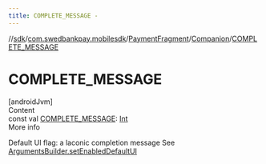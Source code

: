 ```yaml
---
title: COMPLETE_MESSAGE -
---
```

//[sdk](../../../../index)/[com.swedbankpay.mobilesdk](../../index)/[PaymentFragment](../index)/[Companion](index)/[COMPLETE_MESSAGE](-c-o-m-p-l-e-t-e_-m-e-s-s-a-g-e)



# COMPLETE_MESSAGE  
[androidJvm]  
Content  
const val [COMPLETE_MESSAGE](-c-o-m-p-l-e-t-e_-m-e-s-s-a-g-e): [Int](https://kotlinlang.org/api/latest/jvm/stdlib/kotlin/-int/index.html)  
More info  


Default UI flag: a laconic completion message See [ArgumentsBuilder.setEnabledDefaultUI](../-arguments-builder/set-enabled-default-u-i)

  



